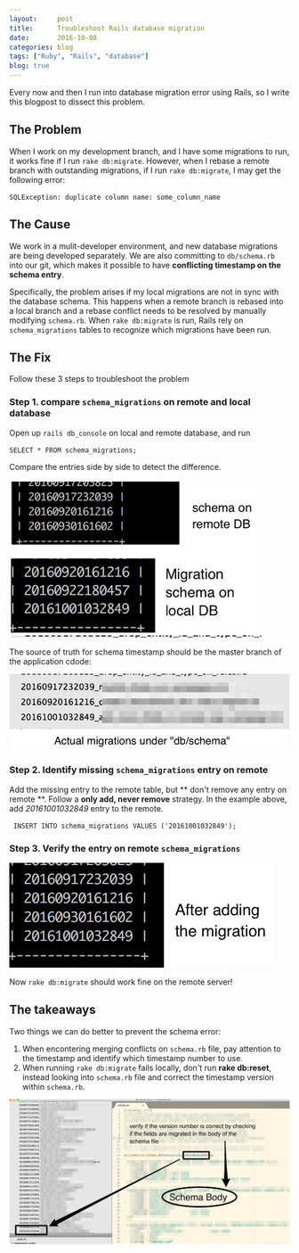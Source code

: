 ```yaml
---
layout:     post
title:      Troubleshoot Rails database migration
date:       2016-10-08
categories: blog
tags: ["Ruby", "Rails", "database"]
blog: true
---
```


Every now and then I run into database migration error using Rails, so I write this blogpost to dissect this problem.

## The Problem

When I work on my development branch, and I have some migrations to run, it works fine if I run `rake db:migrate`. However, when I rebase a remote branch with outstanding migrations, if I run `rake db:migrate`, I may get the following error:

    SQLException: duplicate column name: some_column_name

## The Cause

We work in a mulit-developer environment, and new database migrations are being developed separately. We are also committing to `db/schema.rb` into our git, which makes it possible to have **conflicting timestamp on the schema entry**.

Specifically, the problem arises if my local migrations are not in sync with the database schema. This happens  when a remote branch is rebased into a local branch and a rebase conflict needs to be resolved by manually modifying `schema.rb`. When `rake db:migrate` is run, Rails rely on `schema_migrations` tables to recognize which migrations have been run.

## The Fix

Follow these 3 steps to troubleshoot the problem

### Step 1. compare `schema_migrations` on remote and local database

Open up `rails db_console` on local and remote database, and run

    SELECT * FROM schema_migrations;

Compare the entries side by side to detect the difference.

![schema_diff](/images/schema_diff.png)

The source of truth for schema timestamp should be the master branch of the application cdode:

![master_schema](/images/master_schema.png)

### Step 2. Identify missing `schema_migrations` entry on remote

Add the missing entry to the remote table, but ** don't remove any entry on remote **. Follow a **only add, never remove** strategy. In the example above, add *20161001032849* entry to the remote. 

     INSERT INTO schema_migrations VALUES ('20161001032849');

### Step 3. Verify the entry on remote `schema_migrations`

![correct_schema](/images/correct_schema.png)

Now `rake db:migrate` should work fine on the remote server!

## The takeaways

Two things we can do better to prevent the schema error:

  1. When encontering merging conflicts on `schema.rb` file, pay attention to the timestamp and identify which timestamp number to use.
  2. When running `rake db:migrate` fails locally, don't run **rake db:reset**, instead looking into `schema.rb` file and correct the timestamp version within `schema.rb`.

![comparing_schema_version](/images/compare_schema_version.png)
